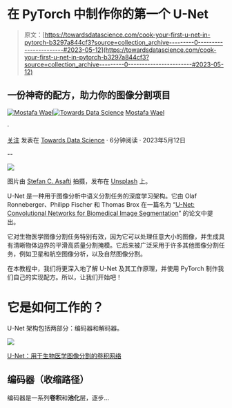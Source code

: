 # 在 PyTorch 中制作你的第一个 U-Net

> 原文：[https://towardsdatascience.com/cook-your-first-u-net-in-pytorch-b3297a844cf3?source=collection_archive---------0-----------------------#2023-05-12](https://towardsdatascience.com/cook-your-first-u-net-in-pytorch-b3297a844cf3?source=collection_archive---------0-----------------------#2023-05-12)

## 一份神奇的配方，助力你的图像分割项目

[](https://mostafawael.medium.com/?source=post_page-----b3297a844cf3--------------------------------)[![Mostafa Wael](../Images/bf0a052c6446eb3d133e67453ae38143.png)](https://mostafawael.medium.com/?source=post_page-----b3297a844cf3--------------------------------)[](https://towardsdatascience.com/?source=post_page-----b3297a844cf3--------------------------------)[![Towards Data Science](../Images/a6ff2676ffcc0c7aad8aaf1d79379785.png)](https://towardsdatascience.com/?source=post_page-----b3297a844cf3--------------------------------) [Mostafa Wael](https://mostafawael.medium.com/?source=post_page-----b3297a844cf3--------------------------------)

·

[关注](https://medium.com/m/signin?actionUrl=https%3A%2F%2Fmedium.com%2F_%2Fsubscribe%2Fuser%2Fc10e1129fb32&operation=register&redirect=https%3A%2F%2Ftowardsdatascience.com%2Fcook-your-first-u-net-in-pytorch-b3297a844cf3&user=Mostafa+Wael&userId=c10e1129fb32&source=post_page-c10e1129fb32----b3297a844cf3---------------------post_header-----------) 发表在 [Towards Data Science](https://towardsdatascience.com/?source=post_page-----b3297a844cf3--------------------------------) · 6分钟阅读 · 2023年5月12日

--

[](https://medium.com/m/signin?actionUrl=https%3A%2F%2Fmedium.com%2F_%2Fbookmark%2Fp%2Fb3297a844cf3&operation=register&redirect=https%3A%2F%2Ftowardsdatascience.com%2Fcook-your-first-u-net-in-pytorch-b3297a844cf3&source=-----b3297a844cf3---------------------bookmark_footer-----------)![](../Images/c1de747dfac6df8728f9837b2c6bed9d.png)

图片由 [Stefan C. Asafti](https://unsplash.com/@stefanasafti?utm_source=unsplash&utm_medium=referral&utm_content=creditCopyText) 拍摄，发布在 [Unsplash](https://unsplash.com/photos/x5jilo3ck3o?utm_source=unsplash&utm_medium=referral&utm_content=creditCopyText) 上。

U-Net 是一种用于图像分析中语义分割任务的深度学习架构。它由 Olaf Ronneberger、Philipp Fischer 和 Thomas Brox 在一篇名为 “[U-Net: Convolutional Networks for Biomedical Image Segmentation](https://papers.labml.ai/paper/2e48c3ffdc8311eba3db37f65e372566)” 的论文中提出。

它对生物医学图像分割任务特别有效，因为它可以处理任意大小的图像，并生成具有清晰物体边界的平滑高质量分割掩模。它后来被广泛采用于许多其他图像分割任务，例如卫星和航空图像分析，以及自然图像分割。

在本教程中，我们将更深入地了解 U-Net 及其工作原理，并使用 PyTorch 制作我们自己的实现配方。所以，让我们开始吧！

# 它是如何工作的？

U-Net 架构包括两部分：编码器和解码器。

![](../Images/302f2b53c15c476ff36507d93dc9f5e3.png)

[U-Net：用于生物医学图像分割的卷积网络](https://paperswithcode.com/paper/u-net-convolutional-networks-for-biomedical)

## 编码器（收缩路径）

编码器是一系列**卷积**和**池化**层，逐步…
